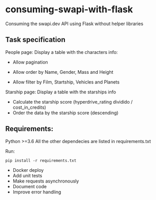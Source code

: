 # consuming-swapi-with-flask
Consuming the swapi.dev API using Flask without helper libraries

## Task specification
 People page: Display a table with the characters info:

  - Allow pagination

  - Allow order by Name, Gender, Mass and Height 

  - Allow filter by Film, Startship, Vehicles and Planets

Starship page: Display a table with the starships info 
  - Calculate the starship score (hyperdrive_rating dividido / cost_in_credits)
  - Order the data by the starship score (descending)

## Requirements:
Python >=3.6
All the other dependecies are listed in requirements.txt 

Run:
```
pip install -r requirements.txt

```
- Docker deploy 
- Add unit tests
- Make requests asynchronously
- Document code
- Improve error handling
